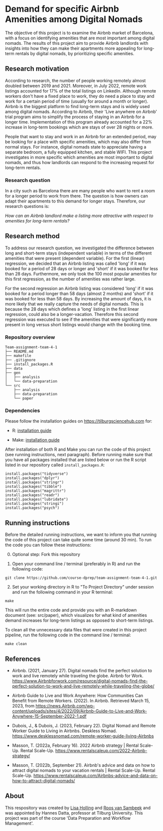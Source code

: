 # Demand for specific Airbnb Amenities among Digital Nomads

The objective of this project is to examine the Airbnb market of Barcelona, with a focus on identifying amenities that are most important among digital nomads. The results of this project aim to provide Airbnb landlords with insights into how they can make their apartments more appealing for long-term rentals by digital nomads, by prioritizing specific amenities.

## Research motivation

According to research, the number of people working remotely almost doubled between 2019 and 2021. Moreover, in July 2022, remote work listings accounted for 17% of the total listings on LinkedIn. Although remote workers don't have a fixed place to work, they do need a place to stay and work for a certain period of time (usually for around a month or longer). Airbnb is the biggest platform to find long-term stays and is widely used among digital nomads. According to Airbnb, their 'Live anywhere on Airbnb' trial program aims to simplify the process of staying in an Airbnb for a longer time. Implementation of this program already accounted for a 22% increase in long-term bookings which are stays of over 28 nights or more.

People that want to stay and work in an Airbnb for an extended period, may be looking for a place with specific amenities, which may also differ from normal stays. For instance, digital nomads state to appreciate having a separate bedroom, a fully equipped kitchen, and stable WIFI. This project investigates in more specific which amenities are most important to digital nomads, and thus how landlords can respond to the increasing request for long-term rentals.

### Research question

In a city such as Barcelona there are many people who want to rent a room for a longer period to work from there. The question is how owners can adapt their apartments to this demand for longer stays. Therefore, our research questions is:

*How can an Airbnb landlord make a listing more attractive with respect to amenities for long-term rentals?*

## Research method

To address our research question, we investigated the difference between long and short-term stays (independent variable) in terms of the different amenities that were present (dependent variable). For the first (linear) regression, we decided that an Airbnb listing was called 'long' if it was booked for a period of 28 days or longer and 'short' if it was booked for less than 28 days. Furthermore, we only took the 100 most popular amenities for this first regression, as the number of amenities was rather large.

For the second regression an Airbnb listing was considered 'long' if it was booked for a period longer than 58 days (almost 2 months) and 'short' if it was booked for less than 58 days. By increasing the amount of days, it is more likely that we really capture the needs of digital nomads. This is because the 28 days which defines a 'long' listing in the first linear regression, could also be a longer-vacation. Therefore this second regression was executed to see if the amenities that were significantly more present in long versus short listings would change with the booking time.

### Repository overview

    Team-assignment-team-4-1
    ├── README.md
    ├── makefile
    ├── .gitignore
    ├── install_packages.R
    ├── data
    ├── gen
    │   ├── analysis
    │   └── data-preparation
    └── src
        ├── analysis
        ├── data-preparation
        └── paper

### Dependencies

Please follow the installation guides on <https://tilburgsciencehub.com> for:

-   R: [installation guide](https://tilburgsciencehub.com/building-blocks/configure-your-computer/statistics-and-computation/r/)

-   Make: [installation guide](https://tilburgsciencehub.com/building-blocks/configure-your-computer/automation-and-workflows/make/)

After installation of both R and Make you can run the code of this project (see running instructions, next paragraph). Before running make sure that you have all packages installed that are listed below or run the R script listed in our repository called `install_packages.R`:

<div>

    install.packages("tidyverse")
    install.packages("dplyr")
    install.packages("stringr")
    install.packages("tibble")
    install.packages("magrittr")
    install.packages("readr")
    install.packages("lubridate")
    install.packages("stringi")
    install.packages("psych")

</div>

## Running instructions

Before the detailed running instructions, we want to inform you that running the code of this project can take quite some time (around 30 min). To run the code you can follow these instructions:

0.  Optional step: Fork this repository

1.  Open your command line / terminal (preferably in R) and run the following code:

<!-- -->

    git clone https://github.com/course-dprep/team-assignment-team-4-1.git

2.  Set your working directory in R to "To Project Directory" under session and run the following command in your R terminal:

<!-- -->

    make

This will run the entire code and provide you with an R-markdown document (see: src/paper), which visualizes for what kind of amenities demand increases for long-term listings as opposed to short-term listings.

To clean all the unnecessary data files that were created in this project pipeline, run the following code in the command line / terminal:

    make clean

## References

-   Airbnb. (2021, January 27). Digital nomads find the perfect solution to work and live remotely while traveling the globe. Airbnb for Work. <https://www.Airbnbforwork.com/resource/digital-nomads-find-the-perfect-solution-to-work-and-live-remotely-while-traveling-the-globe/>

-   Airbnb Guide to Live and Work Anywhere: How Communities Can Benefit from Remote Workers. (2022). In Airbnb. Retrieved March 15, 2023, from <https://news.Airbnb.com/wp-content/uploads/sites/4/2022/09/Airbnb-Guide-to-Live-and-Work-Anywhere-15-September-2022-1.pdf>

-   Dubois, J., & Dubois, J. (2023, February 22). Digital Nomad and Remote Worker Guide to Living in Airbnbs. Deskless Nomad. https://www.desklessnomad.com/remote-worker-guide-living-Airbnbs

-   Masson, T. (2022a, February 16). 2022 Airbnb strategy \| Rental Scale-Up. Rental Scale-Up. <https://www.rentalscaleup.com/2022-Airbnb-strategy/>

-   Masson, T. (2022b, September 21). Airbnb's advice and data on how to attract digital nomads to your vacation rentals \| Rental Scale-Up. Rental Scale-Up. <https://www.rentalscaleup.com/Airbnbs-advice-and-data-on-how-to-attract-digital-nomads/>

## About

This respository was created by [Lisa Holling](https://github.com/Lisa-Holling) and [Roos van Sambeek](https://github.com/roosvansambeek) and was appointed by Hannes Datta, professor at Tilburg University. This project was part of the course 'Data Preparation and Workflow Management'.
